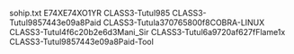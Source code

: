 sohip.txt
E74XE74XO1YR
CLASS3-Tutul985
CLASS3-Tutul9857443e09a8Paid
CLASS3-Tutula370765800f8COBRA-LINUX
CLASS3-Tutul4f6c20b2e6d3Mani_Sir
CLASS3-Tutul6a9720af627fFlame1x
CLASS3-Tutul9857443e09a8Paid-Tool
